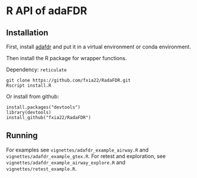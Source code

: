 # R API of adaFDR

## Installation

First, install [adafdr](https://github.com/martinjzhang/adafdr) and put it in a virtual environment or conda environment.

Then install the R package for wrapper functions.

Dependency: `reticulate`
```
git clone https://github.com/fxia22/RadaFDR.git
Rscript install.R
```

Or install from github:

```
install.packages("devtools")
library(devtools)
install_github("fxia22/RadaFDR")
```

## Running

For examples see `vignettes/adafdr_example_airway.R` and `vignettes/adafdr_example_gtex.R`.
For retest and exploration, see  `vignettes/adafdr_example_airway_explore.R` and `vignettes/retest_example.R`.

